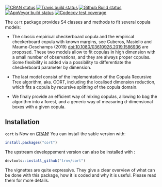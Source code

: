 <!-- badges: start -->
[![CRAN status](https://www.r-pkg.org/badges/version/cort)](https://CRAN.R-project.org/package=cort)
[![Travis build status](https://img.shields.io/travis/com/lrnv/cort/master?logo=travis&style=flat-square&label=Linux)](https://travis-ci.com/lrnv/cort)
[![Github Build status](https://img.shields.io/github/workflow/status/lrnv/cort/R%20CMD%20Check%20via%20%7Btic%7D?logo=github&label=Github%20build&style=flat-square)](https://github.com/lrnv/cort/actions)
[![AppVeyor build status](https://img.shields.io/appveyor/ci/lrnv/cort?label=Windows&logo=appveyor&style=flat-square)](https://ci.appveyor.com/project/lrnv/cort)
[![Codecov test coverage](https://codecov.io/gh/lrnv/cort/branch/master/graph/badge.svg)](https://codecov.io/gh/lrnv/cort?branch=master)
<!-- badges: end -->

The `cort` package provides S4 classes and methods to fit several copula models: 

* The classic empirical checkerboard copula and the empirical checkerboard copula with known margins, see Cuberos, Masiello and Maume-Deschamps (2019) <doi:10.1080/03610926.2019.1586936> are proposed. These two models allow to fit copulas in high dimension with a small number of observations, and they are always proper copulas. Some flexibility is added via a possibility to differentiate the checkerboard parameter by dimension. 

* The last model consist of the implementation of the Copula Recursive Tree algorithm, aka. CORT, including the localised dimension reduction, which fits a copula by recursive splitting of the copula domain. 

* We finaly provide an efficient way of mixing copulas, allowing to bag the algorithm into a forest, and a generic way of measuring d-dimensional boxes with a given copula.

## Installation

`cort` is Now on [CRAN](https://CRAN.R-project.org)! You can install the sable version with:

``` r
install.packages("cort")
```

The upstream developpement version can also be installed with :

``` r
devtools::install_github("lrnv/cort")
```


The vignettes are quite expressive. They give a clear overview of what can be done with this package, how it is coded and why it is useful. Please read them for more details. 

